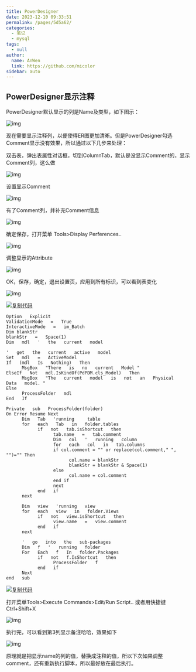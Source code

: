 ```yaml
---
title: PowerDesigner
date: 2023-12-10 09:33:51
permalink: /pages/5d5a62/
categories: 
  - 笔记
  - mysql
tags: 
  - null
author: 
  name: AnWen
  link: https://github.com/micolor
sidebar: auto
---
```



## PowerDesigner显示注释

PowerDesigner默认显示的列是Name及类型，如下图示：

![img](https://img-blog.csdn.net/20170912150429751?watermark/2/text/aHR0cDovL2Jsb2cuY3Nkbi5uZXQvZGlmZmZhdGU=/font/5a6L5L2T/fontsize/400/fill/I0JBQkFCMA==/dissolve/70/gravity/SouthEast)

现在需要显示注释列，以便使得ER图更加清晰。但是PowerDesigner勾选Comment显示没有效果，所以通过以下几步来处理：

双击表，弹出表属性对话框，切到ColumnTab，默认是没显示Comment的，显示Comment列，这么做

![img](https://img-blog.csdn.net/20170912150629182?watermark/2/text/aHR0cDovL2Jsb2cuY3Nkbi5uZXQvZGlmZmZhdGU=/font/5a6L5L2T/fontsize/400/fill/I0JBQkFCMA==/dissolve/70/gravity/SouthEast)

设置显示Comment

![img](https://img-blog.csdn.net/20170912150611091?watermark/2/text/aHR0cDovL2Jsb2cuY3Nkbi5uZXQvZGlmZmZhdGU=/font/5a6L5L2T/fontsize/400/fill/I0JBQkFCMA==/dissolve/70/gravity/SouthEast)

有了Comment列，并补充Comment信息

![img](https://img-blog.csdn.net/20170912150800908?watermark/2/text/aHR0cDovL2Jsb2cuY3Nkbi5uZXQvZGlmZmZhdGU=/font/5a6L5L2T/fontsize/400/fill/I0JBQkFCMA==/dissolve/70/gravity/SouthEast)

确定保存，打开菜单 Tools>Display Perferences..

![img](https://img-blog.csdn.net/20170912150912448?watermark/2/text/aHR0cDovL2Jsb2cuY3Nkbi5uZXQvZGlmZmZhdGU=/font/5a6L5L2T/fontsize/400/fill/I0JBQkFCMA==/dissolve/70/gravity/SouthEast)

调整显示的Attribute

![img](https://img-blog.csdn.net/20170912150937938?watermark/2/text/aHR0cDovL2Jsb2cuY3Nkbi5uZXQvZGlmZmZhdGU=/font/5a6L5L2T/fontsize/400/fill/I0JBQkFCMA==/dissolve/70/gravity/SouthEast)

OK，保存，确定，退出设置页，应用到所有标识，可以看到表变化

![img](https://img-blog.csdn.net/20170912151036549?watermark/2/text/aHR0cDovL2Jsb2cuY3Nkbi5uZXQvZGlmZmZhdGU=/font/5a6L5L2T/fontsize/400/fill/I0JBQkFCMA==/dissolve/70/gravity/SouthEast)

[![复制代码](https://common.cnblogs.com/images/copycode.gif)](javascript:void(0);)

```
Option   Explicit
ValidationMode   =   True
InteractiveMode   =   im_Batch
Dim blankStr
blankStr   =   Space(1)
Dim   mdl   '   the   current   model

'   get   the   current   active   model
Set   mdl   =   ActiveModel
If   (mdl   Is   Nothing)   Then
      MsgBox   "There   is   no   current   Model "
ElseIf   Not   mdl.IsKindOf(PdPDM.cls_Model)   Then
      MsgBox   "The   current   model   is   not   an   Physical   Data   model. "
Else
      ProcessFolder   mdl
End   If

Private   sub   ProcessFolder(folder)
On Error Resume Next
      Dim   Tab   'running     table
      for   each   Tab   in   folder.tables
            if   not   tab.isShortcut   then
                  tab.name   =   tab.comment
                  Dim   col   '   running   column
                  for   each   col   in   tab.columns
                  if col.comment = "" or replace(col.comment," ", "")="" Then
                        col.name = blankStr
                        blankStr = blankStr & Space(1)
                  else
                        col.name = col.comment
                  end if
                  next
            end   if
      next

      Dim   view   'running   view
      for   each   view   in   folder.Views
            if   not   view.isShortcut   then
                  view.name   =   view.comment
            end   if
      next

      '   go   into   the   sub-packages
      Dim   f   '   running   folder
      For   Each   f   In   folder.Packages
            if   not   f.IsShortcut   then
                  ProcessFolder   f
            end   if
      Next
end   sub 
```

[![复制代码](https://common.cnblogs.com/images/copycode.gif)](javascript:void(0);)

打开菜单Tools>Execute Commands>Edit/Run Script.. 或者用快捷键 Ctrl+Shift+X

 

![img](https://img-blog.csdn.net/20170912151230945?watermark/2/text/aHR0cDovL2Jsb2cuY3Nkbi5uZXQvZGlmZmZhdGU=/font/5a6L5L2T/fontsize/400/fill/I0JBQkFCMA==/dissolve/70/gravity/SouthEast)

执行完，可以看到第3列显示备注哈哈，效果如下

![img](https://img-blog.csdn.net/20170912152444615?watermark/2/text/aHR0cDovL2Jsb2cuY3Nkbi5uZXQvZGlmZmZhdGU=/font/5a6L5L2T/fontsize/400/fill/I0JBQkFCMA==/dissolve/70/gravity/SouthEast)

原理就是把显示name的列的值，替换成注释的值，所以下次如果调整comment，还有重新执行脚本，所以最好放在最后执行。